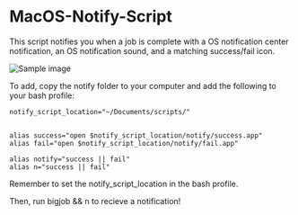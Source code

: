 # MacOS-Notify-Script
This script notifies you when a job is complete with a OS notification center notification, an OS notification sound, and a matching success/fail icon.

![Sample image](https://i.imgur.com/J4UK78z.jpg)


To add, copy the notify folder to your computer and add the following to your bash profile:

```
notify_script_location="~/Documents/scripts/"


alias success="open $notify_script_location/notify/success.app"
alias fail="open $notify_script_location/notify/fail.app"

alias notify="success || fail"
alias n="success || fail"
```

Remember to set the notify_script_location in the bash profile.

Then, run bigjob && n to recieve a notification!
